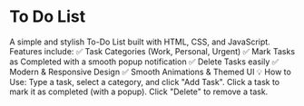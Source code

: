# To Do List
 A simple and stylish To-Do List built with HTML, CSS, and JavaScript. Features include: ✅ Task Categories (Work, Personal, Urgent) ✅ Mark Tasks as Completed with a smooth popup notification  ✅ Delete Tasks easily ✅ Modern & Responsive Design ✅ Smooth Animations & Themed UI
💡 How to Use:
Type a task, select a category, and click "Add Task".
Click a task to mark it as completed (with a popup).
Click "Delete" to remove a task.
